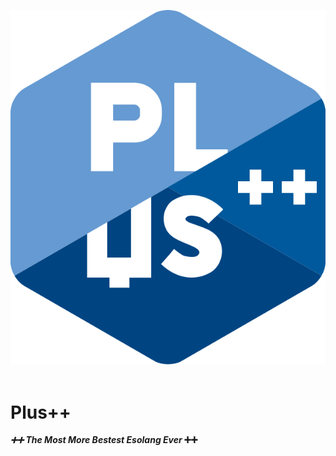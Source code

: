 ![Logo](https://raw.githubusercontent.com/wafelvloot/plus-pp/main/plus_pp_logo.svg)
<br>
<br>
# Plus++
**_➕➕ The Most More Bestest Esolang Ever_ ➕➕**
